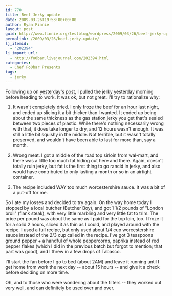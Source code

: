 ```yaml
---
id: 770
title: Beef Jerky update
date: 2009-03-26T19:53:00+00:00
author: Ryan Finnie
layout: post
guid: http://www.finnie.org/testblog/wordpress/2009/03/26/beef-jerky-update/
permalink: /2009/03/26/beef-jerky-update/
lj_itemid:
  - "202394"
lj_import_url:
  - http://fo0bar.livejournal.com/202394.html
categories:
  - Chef Fo0bar Presents
tags:
  - jerky
---
```

Following up on [yesterday's post](http://fo0bar.livejournal.com/202235.html), I pulled the jerky yesterday morning before heading to work. It was ok, but not great. I'll try to rationalize why:

1. It wasn't completely dried. I only froze the beef for an hour last night, and ended up slicing it a bit thicker than I wanted. It ended up being about the same thickness as the gas station jerky you get that's sealed between two pieces of plastic. While there's nothing necessarily wrong with that, it does take longer to dry, and 12 hours wasn't enough. It was still a little bit squishy in the middle. Not terrible, but it wasn't totally preserved, and wouldn't have been able to last for more than, say a month.

2. Wrong meat. I got a middle of the road top sirloin from wal-mart, and there was a little too much fat hiding out here and there. Again, doesn't totally ruin jerky, but fat is the first thing to go rancid in jerky, and also would have contributed to only lasting a month or so in an airtight container.

3. The recipe included WAY too much worcestershire sauce. It was a bit of a put-off for me.

So I ate my losses and decided to try again. On the way home today I stopped by a local butcher (Butcher Boy), and got 1 1/2 pounds of "London broil" (flank steak), with very little marbling and very little fat to trim. The price per pound was about the same as I paid for the top loin, too. I froze it for a solid 2 hours, sliced it as thin as I could, and played around with the recipe. I used a full recipe, but only used about 1/4 cup worcestershire sauce instead of the 2/3 cup called in the recipe. I've got 3 teaspoons ground pepper + a handful of whole peppercorns, paprika instead of red pepper flakes (which I did in the previous batch but forgot to mention; that part was good), and I threw in a few drops of Tabasco.

I'll start the fan before I go to bed (about 2AM) and leave it running until I get home from work the next day -- about 15 hours -- and give it a check before deciding on more time.

Oh, and to those who were wondering about the filters -- they worked out very well, and can definitely be used over and over.
